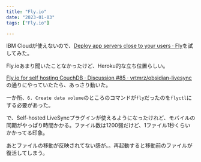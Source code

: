 ```yaml
---
title: "Fly.io"
date: "2023-01-03"
tags: ["Fly.io"]

---
```


IBM Cloudが使えないので、[Deploy app servers close to your users · Fly](https://fly.io/)を試してみた。

Fly.ioあまり聞いたことなかったけど、Heroku的な立ち位置らしい。

[Fly.io for self hosting CouchDB · Discussion #85 · vrtmrz/obsidian-livesync](https://github.com/vrtmrz/obsidian-livesync/discussions/85#discussion-4186670)の通りにやっていたたら、あっさり動いた。

一か所、`6. Create data volume`のところのコマンドが`fly`だったのを`flyctl`にする必要があった。

で、Self-hosted LiveSyncプラグインが使えるようになったけれど、モバイルの同期がやっぱり時間かかる。ファイル数は1200弱だけど、1ファイル1秒くらいかかってる印象。

あとファイルの移動が反映されてない感が。。再起動すると移動前のファイルが復活してしまう。
